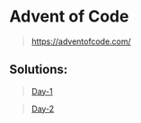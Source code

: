 # Advent of Code
> https://adventofcode.com/

## Solutions:

> [Day-1](https://github.com/jogiankit/Advent/tree/master/Day-1)

> [Day-2](https://github.com/jogiankit/Advent/tree/master/Day-2)
